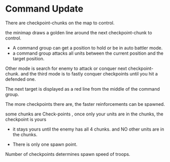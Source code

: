 # Command Update

There are checkpoint-chunks on the map to control.

the minimap draws a golden line around the next checkpoint-chunk to control.

- A command group can get a position to hold or be in auto battler mode.
- a command group attacks all units between the current position 
  and the target position.

Other mode is search for enemy to attack or conquer next checkpoint-chunk.
and the third mode is to fastly conquer checkpoints until you hit a defended one.

The next target is displayed as a red line from the middle of the 
command group.

The more checkpoints there are, the faster reinforcements can be spawned.

some chunks are Check-points , once only your units are in the
chunks, the checkpoint is yours
-  it stays yours until the enemy has all 4 chunks. and NO other units 
   are in the chunks.

-  There is only one spawn point. 

Number of checkpoints determines spawn speed of troops.